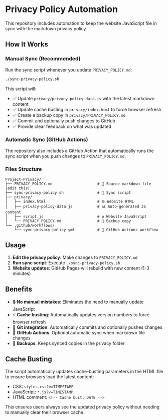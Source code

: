 # Privacy Policy Automation

This repository includes automation to keep the website JavaScript file in sync with the markdown privacy policy.

## How It Works

### Manual Sync (Recommended)
Run the sync script whenever you update `PRIVACY_POLICY.md`:

```bash
./sync-privacy-policy.sh
```

This script will:
- ✅ Update `privacy/privacy-policy-data.js` with the latest markdown content
- ✅ Update cache busting in `privacy/index.html` to force browser refresh
- ✅ Create a backup copy in `privacy/PRIVACY_POLICY.md`
- ✅ Commit and optionally push changes to GitHub
- ✅ Provide clear feedback on what was updated

### Automatic Sync (GitHub Actions)
The repository also includes a GitHub Action that automatically runs the sync script when you push changes to `PRIVACY_POLICY.md`.

### Files Structure
```
Project-Privacy/
├── PRIVACY_POLICY.md                    # 📝 Source markdown file (edit this)
├── sync-privacy-policy.sh               # 🔄 Sync script
├── privacy/
│   ├── index.html                       # 🌐 Website HTML
│   ├── privacy-policy-data.js           # 📊 Auto-generated JS content
│   ├── script.js                        # ⚙️ Website JavaScript
│   └── PRIVACY_POLICY.md                # 💾 Backup copy
└── .github/workflows/
    └── sync-privacy-policy.yml          # 🤖 GitHub Actions workflow
```

## Usage

1. **Edit the privacy policy**: Make changes to `PRIVACY_POLICY.md`
2. **Run sync script**: Execute `./sync-privacy-policy.sh`
3. **Website updates**: GitHub Pages will rebuild with new content (1-3 minutes)

## Benefits

- 🔒 **No manual mistakes**: Eliminates the need to manually update JavaScript
- ⚡ **Cache busting**: Automatically updates version numbers to force browser refresh
- 📝 **Git integration**: Automatically commits and optionally pushes changes
- 🤖 **GitHub Actions**: Optional automatic sync when markdown file changes
- 💾 **Backups**: Keeps synced copies in the privacy folder

## Cache Busting

The script automatically updates cache-busting parameters in the HTML file to ensure browsers load the latest content:

- CSS: `styles.css?v=TIMESTAMP`
- JavaScript: `*.js?v=TIMESTAMP`
- HTML comment: `<!-- Cache bust: DATE -->`

This ensures users always see the updated privacy policy without needing to manually clear their browser cache.